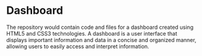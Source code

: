 # Dashboard
The repository would contain code and files for a dashboard created using HTML5 and CSS3 technologies. A dashboard is a user interface that displays important information and data in a concise and organized manner, allowing users to easily access and interpret information.
